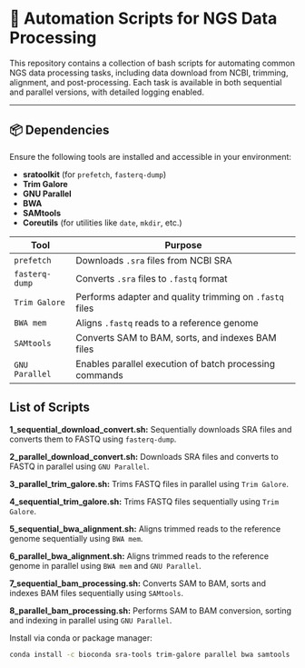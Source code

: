 # 🔧 Automation Scripts for NGS Data Processing

This repository contains a collection of bash scripts for automating common NGS data processing tasks, including data download from NCBI, trimming, alignment, and post-processing. Each task is available in both sequential and parallel versions, with detailed logging enabled.

---

## 📦 Dependencies

Ensure the following tools are installed and accessible in your environment:

- **sratoolkit** (for `prefetch`, `fasterq-dump`)
- **Trim Galore**
- **GNU Parallel**
- **BWA**
- **SAMtools**
- **Coreutils** (for utilities like `date`, `mkdir`, etc.)


| Tool           | Purpose                                                 |
| -------------- | ------------------------------------------------------- |
| `prefetch`     | Downloads `.sra` files from NCBI SRA                    |
| `fasterq-dump` | Converts `.sra` files to `.fastq` format                |
| `Trim Galore`  | Performs adapter and quality trimming on `.fastq` files |
| `BWA mem`      | Aligns `.fastq` reads to a reference genome             |
| `SAMtools`     | Converts SAM to BAM, sorts, and indexes BAM files       |
| `GNU Parallel` | Enables parallel execution of batch processing commands |


## List of Scripts 

**1_sequential_download_convert.sh:**
Sequentially downloads SRA files and converts them to FASTQ using `fasterq-dump`.

**2_parallel_download_convert.sh:**
Downloads SRA files and converts to FASTQ in parallel using `GNU Parallel`.

**3_parallel_trim_galore.sh:**
Trims FASTQ files in parallel using `Trim Galore`.

**4_sequential_trim_galore.sh:**
Trims FASTQ files sequentially using `Trim Galore`.

**5_sequential_bwa_alignment.sh:**
Aligns trimmed reads to the reference genome sequentially using `BWA mem`.

**6_parallel_bwa_alignment.sh:**
Aligns trimmed reads to the reference genome in parallel using `BWA mem` and `GNU Parallel`. 

**7_sequential_bam_processing.sh:**
Converts SAM to BAM, sorts and indexes BAM files sequentially using `SAMtools`.              

**8_parallel_bam_processing.sh:**
Performs SAM to BAM conversion, sorting and indexing in parallel using `GNU Parallel`.       

Install via conda or package manager:
```bash
conda install -c bioconda sra-tools trim-galore parallel bwa samtools
